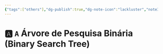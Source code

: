 ```yaml
---
{"tags":["others"],"dg-publish":true,"dg-note-icon":"lackluster","noteIcon":"lackluster","permalink":"/04-resources-material-para-zettel/others/a-arvore-de-pesquisa-binaria-binary-search-tree/","dgPassFrontmatter":true,"created":"2025-10-16T10:14:23.325+01:00","updated":"2025-10-24T16:11:46.478+01:00"}
---
```


# 🅰️ `A` Árvore de Pesquisa Binária (Binary Search Tree)